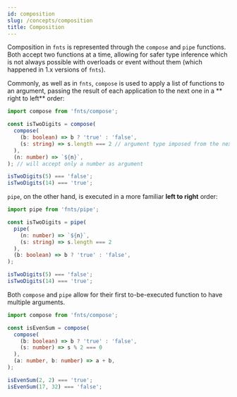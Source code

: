 ```yaml
---
id: composition
slug: /concepts/composition
title: Composition
---
```


Composition in `fnts` is represented through the `compose` and `pipe` functions.
Both accept two functions at a time, allowing for safer type inference which 
is not always possible with overloads or event without them (which happened 
in 1.x versions of `fnts`).

Commonly, as well as in `fnts`, `compose` is used to apply a list of functions
to an argument, passing the result of each application to the next one in a **
right to left** order:

```typescript
import compose from 'fnts/compose';

const isTwoDigits = compose(
  compose(
    (b: boolean) => b ? 'true' : 'false',
    (s: string) => s.length === 2 // argument type imposed from the next function
  ),
  (n: number) => `${n}`,
); // will accept only a number as argument

isTwoDigits(5) === 'false';
isTwoDigits(14) === 'true';
```

`pipe`, on the other hand, is executed in a more familiar **left to right**
order:

```typescript
import pipe from 'fnts/pipe';

const isTwoDigits = pipe(
  pipe(
    (n: number) => `${n}`,
    (s: string) => s.length === 2
  ),
  (b: boolean) => b ? 'true' : 'false',
);

isTwoDigits(5) === 'false';
isTwoDigits(14) === 'true';
```

Both `compose` and `pipe` allow for their first to-be-executed function to 
have multiple arguments.

```typescript
import compose from 'fnts/compose';

const isEvenSum = compose(
  compose(
    (b: boolean) => b ? 'true' : 'false',
    (s: number) => s % 2 === 0
  ),
  (a: number, b: number) => a + b,
);

isEvenSum(2, 2) === 'true';
isEvenSum(17, 32) === 'false';
```
